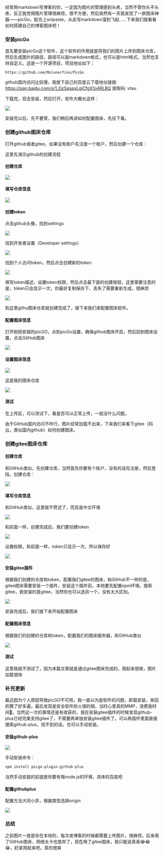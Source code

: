 经常用markdown写博客的你，一定因为图片的管理感到头疼，当然不管你头不头疼，反正我觉得图片管理很麻烦，很不方便，然后突然有一天我发现了一款图床神器——picGo，配合上snipaste，从此写markdown溜到飞起……下来我们就看看如何搭建自己的博客图床吧！

### 安装picGo

首先要安装picGo这个软件，这个软件的作用就是将我们的图片上传到图床仓库，然后生成图片的路径，路径可以是markdown格式，也可以是html格式，当然也支持自定义。这是一个开源项目，项目地址如下：

```
https://github.com/Molunerfinn/PicGo
```

github国内访问比较慢，我放下自己的百度云下载地址链接: https://pan.baidu.com/s/1_GzSqspxLgiCfgX1o4RLBQ 提取码: vtau

下载完，双击安装，然后打开，软件大概长这样：

![](https://syske-pic-bed.oss-cn-hangzhou.aliyuncs.com/imgs/images/20200330234921.png)

安装完以后，先不要管，我们稍后再讲如何配置图床，先往下看。

### 创建github图床仓库

打开github或者gitee，如果没有账户先注册一个账户，然后创建一个仓库：

这里先演示github的创建流程

#### 创建仓库

![](https://syske-pic-bed.oss-cn-hangzhou.aliyuncs.com/imgs/images/20200331214136.png)

#### 填写仓库信息

![](https://syske-pic-bed.oss-cn-hangzhou.aliyuncs.com/imgs/images/20200331214644.png)

#### 创建token

点击github头像，找到settings

![](https://syske-pic-bed.oss-cn-hangzhou.aliyuncs.com/imgs/images/20200331215523.png)

找到开发者设置（Developer settings）

![](https://syske-pic-bed.oss-cn-hangzhou.aliyuncs.com/imgs/images/20200331215603.png)

找到个人访问token，然后点击创建新的token

![](https://syske-pic-bed.oss-cn-hangzhou.aliyuncs.com/imgs/images/20200331215624.png)

填写token描述，设置token权限，然后点击最下面的创建按钮，这里需要注意的是，token只会显示一次，你最好复制保存下，丢失了需要重新生成，很麻烦

![](https://syske-pic-bed.oss-cn-hangzhou.aliyuncs.com/imgs/images/20200331220213.png)

到这里githu图床仓库就创建完成了，接下来我们来配置图床软件。

#### 配置图床信息

打开刚刚安装的picGO，点到picGo设置，确保github图床开启，然后回到图床设置，点击GitHub图床

![](https://syske-pic-bed.oss-cn-hangzhou.aliyuncs.com/imgs/images/20200331221211.png)

#### 设置图床信息

![](https://syske-pic-bed.oss-cn-hangzhou.aliyuncs.com/imgs/images/20200331222217.png)

这是我的图床仓库

![](https://syske-pic-bed.oss-cn-hangzhou.aliyuncs.com/imgs/images/20200331221616.png)

#### 测试

在上传区，可以测试下，看是否可以正常上传，一般没什么问题。

由于GitHub国内访问不咋行，图片经常加载不出来，下来我们来看下gitee（码云，类似国内github）如何创建图床。



### 创建gitee图床仓库

#### 创建仓库

和GitHub类似，先创建仓库，当然首先你要有个账户，没有的话先注册，然后登陆，创建仓库：

![](https://syske-pic-bed.oss-cn-hangzhou.aliyuncs.com/imgs/images/20200331223649.png)

#### 填写仓库信息

和GitHub类似，这里就不赘述了，而且是中文环境

![](https://syske-pic-bed.oss-cn-hangzhou.aliyuncs.com/imgs/images/20200331223834.png)

和前面一样，创建完成后，我们要创建token

![](https://syske-pic-bed.oss-cn-hangzhou.aliyuncs.com/imgs/images/20200331224152.png)

设置权限，和前面一样，token只显示一次，所以保存好

![](https://syske-pic-bed.oss-cn-hangzhou.aliyuncs.com/imgs/images/20200331224300.png)

#### 安装gitee插件

根据我们创建的仓库和token，配置我们gitee的图床，和GitHub不一样的是，gitee图床需要安装一个插件，安装这个插件前，本地要先配置npm环境。搜索gitee，我安装的是gitee，当然你也可以选另一个，没有太大区别。

![](https://syske-pic-bed.oss-cn-hangzhou.aliyuncs.com/imgs/images/20200331224959.png)

安装完成后，我们接下来开始配置图床

#### 配置图床信息

根据我们的创建的仓库和token，配置我们的图床服务器，和GitHub类似

![](https://syske-pic-bed.oss-cn-hangzhou.aliyuncs.com/imgs/images/20200331225446.png)

#### 测试

这里我就不测试了，因为本篇文章就是通过gitee图床完成的，用起来很爽，图片加载很快

### 补充更新

最近因为个人原因导致picGO不可用，我一直以为是软件的问题，卸载安装，来回折腾了好多遍，最后发现是安全软件防火墙的锅，当时心里真的MMP，浪费我时间🤣。当然这一次的事情还是有收获的，我在安装gitee插件的时候发现github-plus已经完美支持gitee了，不需要再单独安装gitee插件了。可以再插件里面直接搜索github-plus，找不到的话，也可以手动安装。

#### 安装github-plus

![](https://syske-pic-bed.oss-cn-hangzhou.aliyuncs.com/imgs/20210123131600.png)

手动安装命令：

```sh
npm install picgo-plugin-github-plus
```

当然手动安装的前提是你要有哦node.js的环境，具体的百度吧

#### 配置githubplus

配置方法大同小异，根据类型选择origin

![](https://syske-pic-bed.oss-cn-hangzhou.aliyuncs.com/imgs/20210123132246.png)

### 总结

之前图片一直是存在本地的，每次发博客的时候都需要上传图片，很麻烦，后来用了GitHub图床，网络太卡也放弃了，现在用了gitee图床，我只能说真香😂😂😂，赶紧用起来吧，真的很爽